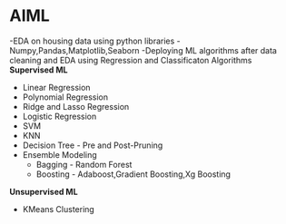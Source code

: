 # AIML 
-EDA on housing data using python libraries - Numpy,Pandas,Matplotlib,Seaborn
-Deploying ML algorithms after data cleaning and EDA using Regression and Classificaton Algorithms
**Supervised ML**
   - Linear Regression
   - Polynomial Regression
   - Ridge and Lasso Regression
   - Logistic Regression
   - SVM
   - KNN
   - Decision Tree - Pre and Post-Pruning
   - Ensemble Modeling
       - Bagging - Random Forest
       - Boosting - Adaboost,Gradient Boosting,Xg Boosting

**Unsupervised ML**
   - KMeans Clustering
